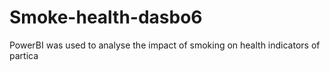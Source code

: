 # Smoke-health-dasbo6
PowerBI was used to analyse the impact of smoking on health indicators of partica
